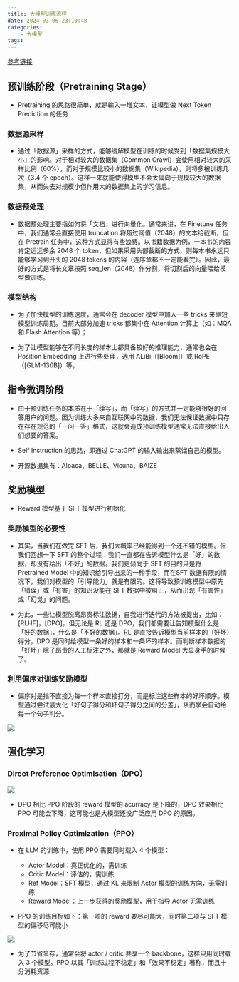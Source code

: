 ```yaml
---
title: 大模型训练流程
date: 2024-03-06 23:10:48
categories:
    - 大模型
tags:
---
```


[参考链接](https://blog.csdn.net/weixin_36378508/article/details/133892782)

## 预训练阶段（Pretraining Stage）

- Pretraining 的思路很简单，就是输入一堆文本，让模型做 Next Token Prediction 的任务

### 数据源采样

- 通过「数据源」采样的方式，能够缓解模型在训练的时候受到「数据集规模大小」的影响。对于相对较大的数据集（Common Crawl）会使用相对较大的采样比例（60%），而对于规模比较小的数据集（Wikipedia），则将多被训练几次（3.4 个 epoch）。这样一来就能使得模型不会太偏向于规模较大的数据集，从而失去对规模小但作用大的数据集上的学习信息。

### 数据预处理

- 数据预处理主要指如何将「文档」进行向量化。通常来讲，在 Finetune 任务中，我们通常会直接使用 truncation 将超过阈值（2048）的文本给截断，但在 Pretrain 任务中，这种方式显得有些浪费。以书籍数据为例，一本书的内容肯定远远多余 2048 个 token，但如果采用头部截断的方式，则每本书永远只能够学习到开头的 2048 tokens 的内容（连序章都不一定能看完）。因此，最好的方式是将长文章按照 seq_len（2048）作分割，将切割后的向量喂给模型做训练。

### 模型结构

- 为了加快模型的训练速度，通常会在 decoder 模型中加入一些 tricks 来缩短模型训练周期。目前大部分加速 tricks 都集中在 Attention 计算上（如：MQA 和 Flash Attention 等）；

- 为了让模型能够在不同长度的样本上都具备较好的推理能力，通常也会在 Position Embedding 上进行些处理，选用 ALiBi（[Bloom]）或 RoPE（[GLM-130B]）等。

## 指令微调阶段

- 由于预训练任务的本质在于「续写」，而「续写」的方式并一定能够很好的回答用户的问题。因为训练大多来自互联网中的数据，我们无法保证数据中只存在存在规范的「一问一答」格式，这就会造成预训练模型通常无法直接给出人们想要的答案。

- Self Instruction 的思路，即通过 ChatGPT 的输入输出来蒸馏自己的模型。

- 开源数据集有：Alpaca、BELLE、Vicuna、BAIZE

## 奖励模型

- Reward 模型基于 SFT 模型进行初始化

### 奖励模型的必要性

- 其实，当我们在做完 SFT 后，我们大概率已经能得到一个还不错的模型。但我们回想一下 SFT 的整个过程：我们一直都在告诉模型什么是「好」的数据，却没有给出「不好」的数据。我们更倾向于 SFT 的目的只是将 Pretrained Model 中的知识给引导出来的一种手段，而在SFT 数据有限的情况下，我们对模型的「引导能力」就是有限的。这将导致预训练模型中原先「错误」或「有害」的知识没能在 SFT 数据中被纠正，从而出现「有害性」或「幻觉」的问题。

- 为此，一些让模型脱离昂贵标注数据，自我进行迭代的方法被提出，比如：[RLHF]，[DPO]，但无论是 RL 还是 DPO，我们都需要让告知模型什么是「好的数据」，什么是「不好的数据」。RL 是直接告诉模型当前样本的（好坏）得分，DPO 是同时给模型一条好的样本和一条坏的样本。而判断样本数据的「好坏」除了昂贵的人工标注之外，那就是 Reward Model 大显身手的时候了。

### 利用偏序对训练奖励模型

- 偏序对是指不直接为每一个样本直接打分，而是标注这些样本的好坏顺序。模型通过尝试最大化「好句子得分和坏句子得分之间的分差」，从而学会自动给每一个句子判分。

![](/img/note/202403081548.png)

## 强化学习 

### Direct Preference Optimisation（DPO）

![](/img/note/202403081549.png)

- DPO 相比 PPO 阶段的 reward 模型的 acurracy 是下降的，DPO 效果相比 PPO 可能会下降，这可能也是大模型还没广泛应用 DPO 的原因。

### Proximal Policy Optimization（PPO）

- 在 LLM 的训练中，使用 PPO 需要同时载入 4 个模型：

    - Actor Model：真正优化的，需训练
    - Critic Model：评估的，需训练
    - Ref Model：SFT 模型，通过 KL 来限制 Actor 模型的训练方向，无需训练
    - Reward Model：上一步获得的奖励模型，用于指导 Actor 无需训练

- PPO 的训练目标如下：第一项的 reward 要尽可能大，同时第二项与 SFT 模型的偏移尽可能小

![](/img/note/202403081550.png)

- 为了节省显存，通常会将 actor / critic 共享一个 backbone，这样只用同时载入 3 个模型。PPO 以其「训练过程不稳定」和「效果不稳定」著称，而且十分消耗资源
